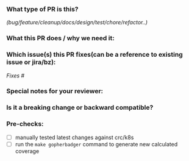 ### What type of PR is this? 
_(bug/feature/cleanup/docs/design/test/chore/refactor..)_

### What this PR does / why we need it:

### Which issue(s) this PR fixes(can be a reference to existing issue or jira/bz):

_Fixes #_

### Special notes for your reviewer:

### Is it a breaking change or backward compatible?

### Pre-checks:
- [ ] manually tested latest changes against crc/k8s
- [ ] run the `make gopherbadger` command to generate new calculated coverage

